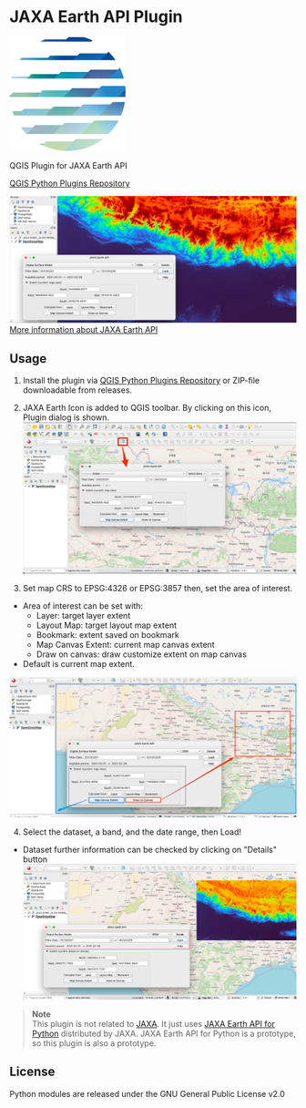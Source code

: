 # JAXA Earth API Plugin

![icon](imgs/icon.png)

QGIS Plugin for JAXA Earth API  

[QGIS Python Plugins Repository](https://plugins.qgis.org/plugins/qgis-jaxa-earth-plugin-master)  

![04](imgs/04.jpg)
[More information about JAXA Earth API](https://data.earth.jaxa.jp/)

## Usage

1. Install the plugin via [QGIS Python Plugins Repository](https://plugins.qgis.org/plugins/qgis-jaxa-earth-plugin-master) or ZIP-file downloadable from releases.  

2. JAXA Earth Icon is added to QGIS toolbar. By clicking on this icon, Plugin dialog is shown.  
![01](imgs/01.jpg)

3. Set map CRS to EPSG:4326 or EPSG:3857 then, set the area of interest.  
- Area of interest can be set with:
    - Layer: target layer extent
    - Layout Map: target layout map extent
    - Bookmark: extent saved on bookmark
    - Map Canvas Extent: current map canvas extent
    - Draw on canvas: draw customize extent on map canvas
- Default is current map extent.

![02](imgs/02.jpg)

4. Select the dataset, a band, and the date range, then Load!
- Dataset further information can be checked by clicking on "Details" button 
![03](imgs/03.jpg)

> **Note**  
> This plugin is not related to [JAXA](https://www.jaxa.jp/). It just uses [JAXA Earth API for Python](https://data.earth.jaxa.jp/api/python/index.html) distributed by JAXA. JAXA Earth API for Python is a prototype, so this plugin is also a prototype.  

## License

Python modules are released under the GNU General Public License v2.0
